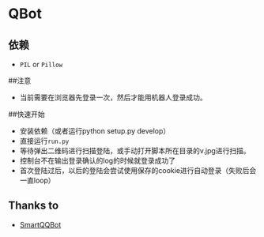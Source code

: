 QBot
=========

## 依赖
+ `PIL` or `Pillow`

##注意
+ 当前需要在浏览器先登录一次，然后才能用机器人登录成功。

##快速开始
+ 安装依赖（或者运行python setup.py develop）
+ 直接运行`run.py`
+ 等待弹出二维码进行扫描登陆，或手动打开脚本所在目录的v.jpg进行扫描。
+ 控制台不在输出登录确认的log的时候就登录成功了
+ 首次登陆过后，以后的登陆会尝试使用保存的cookie进行自动登录（失败后会一直loop）

## Thanks to
* [SmartQQBot](https://github.com/Yinzo/SmartQQBot)

